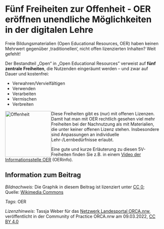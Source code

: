 # Fünf Freiheiten zur Offenheit - OER eröffnen unendliche Möglichkeiten in der digitalen Lehre

Freie  Bildungsmaterialien (Open Educational Resources, OER) haben keinen  Mehrwert gegenüber ‚traditionellen‘, nicht offen lizenzierten Inhalten?  Weit gefehlt!
 
Der Bestandteil „Open“ in „Open Educational Resources” verweist auf **fünf zentrale Freiheiten**, die Nutzenden eingeräumt werden – und zwar auf Dauer und kostenfrei:
 
- Verwahren/Vervielfältigen
- Verwenden
- Verarbeiten
- Vermischen
- Verbreiten

<img src="https://github.com/lindahalm-hsbi/infOERmiert/assets/149470817/b016e961-c1ff-47c0-8b0f-6a0c4bd49386" style="float:left" alt="Offenheit" title="Offenheit" width="150"/> 

Diese Freiheiten gibt es (nur) mit offenen Lizenzen. Damit hat man  mit OER rechtlich gesehen viel mehr Freiheiten bei der Nachnutzung als  mit Materialien, die unter keiner offenen Lizenz stehen. Insbesondere  sind Anpassungen an individuelle Lehr-/Lernbedürfnisse erlaubt.
 
Eine gute und kurze Erläuterung zu diesen 5V-Freiheiten finden Sie z.B. in einem [Video der Informationsstelle OER](https://www.youtube.com/watch?v=ai2lZ8e4W8Y) (OERinfo).

## Information zum Beitrag

*Bildnachweis:* Die Graphik in diesem Beitrag ist lizenziert unter [CC 0](https://creativecommons.org/publicdomain/zero/1.0/legalcode); Quelle: [Wikimedia Commons](https://commons.wikimedia.org/wiki/Category:Open_access_in_Brandenburg)

 *Tags*: OER

 *Lizenzhinweis*: Tassja Weber für das <a href="http://www.orca.nrw/ueber-uns/netzwerk" target="_blank">Netzwerk Landesportal ORCA.nrw</a>, veröffentlicht in der Community of Practice ORCA.nrw am 09.03.2022, <a href="https://creativecommons.org/licenses/by/4.0/" target="_blank">CC BY 4.0</a>
